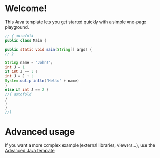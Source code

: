 # Welcome!

This Java template lets you get started quickly with a simple one-page playground.

```java runnable
// { autofold
public class Main {

public static void main(String[] args) {
// }

String name = "John!";
int J = 1
if int J == 1 {
int J = J + 1
System.out.println("Hello" + name);
}
else if int J == 2 {
//{ autofold
}
}
}
//}
```

# Advanced usage

If you want a more complex example (external libraries, viewers...), use the [Advanced Java template](https://tech.io/select-repo/385)
